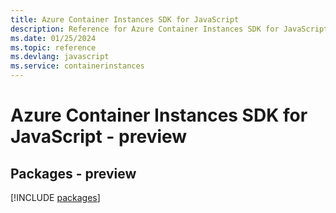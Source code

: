 ```yaml
---
title: Azure Container Instances SDK for JavaScript
description: Reference for Azure Container Instances SDK for JavaScript
ms.date: 01/25/2024
ms.topic: reference
ms.devlang: javascript
ms.service: containerinstances
---
```

# Azure Container Instances SDK for JavaScript - preview
## Packages - preview
[!INCLUDE [packages](container-instances-index.md)]